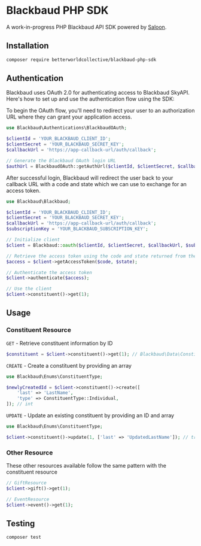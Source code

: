 # Blackbaud PHP SDK

A work-in-progress PHP Blackbaud API SDK powered by [Saloon](https://github.com/saloonphp/saloon).


## Installation

```bash
composer require betterworldcollective/blackbaud-php-sdk
```

## Authentication

Blackbaud uses OAuth 2.0 for authenticating access to Blackbaud SkyAPI. Here's how to set up and use the authentication flow using the SDK:

To begin the OAuth flow, you'll need to redirect your user to an authorization URL where they can grant your application access.
```php
use Blackbaud\Authentications\BlackbaudOAuth;

$clientId = 'YOUR_BLACKBAUD_CLIENT_ID';
$clientSecret = 'YOUR_BLACKBAUD_SECRET_KEY';
$callbackUrl = 'https://app-callback-url/auth/callback';

// Generate the Blackbaud OAuth login URL
$authUrl = BlackbaudOAuth::getAuthUrl($clientId, $clientSecret, $callbackUrl);
```

After successful login, Blackbaud will redirect the user back to your callback URL with a code and state which we can use to exchange for an access token.
```php
use Blackbaud\Blackbaud;

$clientId = 'YOUR_BLACKBAUD_CLIENT_ID';
$clientSecret = 'YOUR_BLACKBAUD_SECRET_KEY';
$callbackUrl = 'https://app-callback-url/auth/callback';
$subscriptionKey = 'YOUR_BLACKBAUD_SUBSCRIPTION_KEY';

// Initialize client
$client = Blackbaud::oauth($clientId, $clientSecret, $callbackUrl, $subscriptionKey);

// Retrieve the access token using the code and state returned from the OAuth login
$access = $client->getAccessToken($code, $state);

// Authenticate the access token
$client->authenticate($access);

// Use the client
$client->constituent()->get(1);
```

## Usage

### Constituent Resource

`GET` - Retrieve constituent information by ID

```php
$constituent = $client->constituent()->get(1); // Blackbaud\Data\Constituent DTO
```

`CREATE` - Create a constituent by providing an array

```php
use Blackbaud\Enums\ConstituentType;

$newlyCreatedId = $client->constituent()->create([
    'last' => 'LastName',
    'type' => ConstituentType::Individual,
]); // int
```


`UPDATE` - Update an existing constituent by providing an ID and array

```php
use Blackbaud\Enums\ConstituentType;

$client->constituent()->update(1, ['last' => 'UpdatedLastName']); // true if request is successful
```
### Other Resource

These other resources available follow the same pattern with the constituent resource

```php
// GiftResource
$client->gift()->get(1);

// EventResource
$client->event()->get(1);
```

## Testing

```bash
composer test
```
